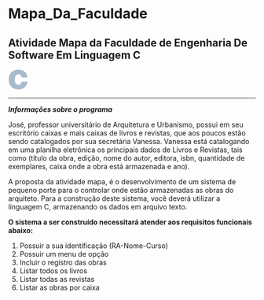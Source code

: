 # **Mapa_Da_Faculdade**

 ## **Atividade Mapa da Faculdade de Engenharia De Software Em Linguagem C**
 <img src="https://raw.githubusercontent.com/devicons/devicon/master/icons/c/c-original.svg" width="40" height="40" style="max-width:100%;"></img>
 ***
 
 **_Informações sobre o programa_**

José, professor universitário de Arquitetura e Urbanismo, possui em seu escritório caixas e mais caixas de livros e revistas, que aos poucos estão sendo catalogados por sua secretária Vanessa.
Vanessa está catalogando em uma planilha eletrônica os principais dados de Livros e Revistas, tais como (título da obra, edição, nome do autor, editora, isbn, quantidade de exemplares, caixa onde a obra está armazenada e ano).

A proposta da atividade mapa, é o desenvolvimento de um sistema de pequeno porte para o controlar onde estão armazenadas as obras do arquiteto. Para a construção deste sistema, você deverá utilizar a linguagem C, armazenando os dados em arquivo texto. 

**O sistema a ser construído necessitará atender aos requisitos funcionais abaixo:**

1. Possuir a sua identificação (RA-Nome-Curso)
2. Possuir um menu de opção
4. Incluir o registro das obras
5. Listar todos os livros
6. Listar todas as revistas
7. Listar as obras por caixa



